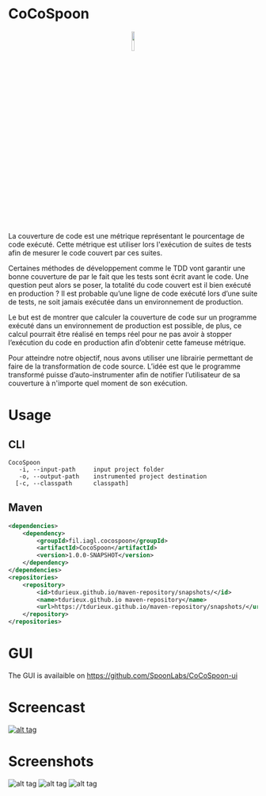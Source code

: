 # CoCoSpoon

<p align="center">
<img width="10%" src="https://github.com/maxcleme/OPL-Rendu2/blob/master/report/images/logoCoCoSpoon.png" />
</p>
La couverture de code est une métrique représentant le pourcentage de code exécuté. Cette métrique est utiliser lors l'exécution de suites de tests afin de mesurer le code couvert par ces suites. 

Certaines méthodes de développement comme le TDD vont garantir une bonne couverture de par le fait que les tests sont écrit avant le code. Une question peut alors se poser, la totalité du code couvert est il bien exécuté en production ? Il est probable qu’une ligne de code exécuté lors d’une suite de tests, ne soit jamais exécutée dans un environnement de production. 

Le but est de montrer que calculer la couverture de code sur un programme exécuté dans un environnement de production est possible, de plus, ce calcul pourrait être réalisé en temps réel pour ne pas avoir à stopper l’exécution du code en production afin d’obtenir cette fameuse métrique.

Pour atteindre notre objectif, nous avons utiliser une librairie permettant de faire de la transformation de code source. L’idée est que le programme transformé puisse d’auto-instrumenter afin de notifier l’utilisateur de sa couverture à n'importe quel moment de son exécution.


# Usage

## CLI
    CocoSpoon
       -i, --input-path     input project folder
       -o, --output-path    instrumented project destination
      [-c, --classpath      classpath] 

## Maven

```xml
<dependencies>
    <dependency>
        <groupId>fil.iagl.cocospoon</groupId>
        <artifactId>CocoSpoon</artifactId>
        <version>1.0.0-SNAPSHOT</version>
    </dependency>
</dependencies>
<repositories>
    <repository>
        <id>tdurieux.github.io/maven-repository/snapshots/</id>
        <name>tdurieux.github.io maven-repository</name>
        <url>https://tdurieux.github.io/maven-repository/snapshots/</url>
    </repository>
</repositories>
```
# GUI

The GUI is availaible on <https://github.com/SpoonLabs/CoCoSpoon-ui>

# Screencast

[![alt tag](https://github.com/maxcleme/OPL-Rendu2/blob/master/report/images/youtubeVideo.png)](https://youtu.be/QUZK3erdiEM)


# Screenshots

![alt tag](https://github.com/maxcleme/OPL-Rendu2/blob/master/report/images/overall_view.png)
![alt tag](https://github.com/maxcleme/OPL-Rendu2/blob/master/report/images/package_view.png)
![alt tag](https://github.com/maxcleme/OPL-Rendu2/blob/master/report/images/couverture_classe.png)
